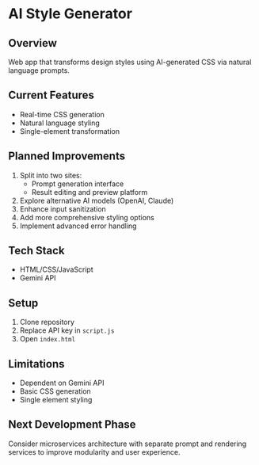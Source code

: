 # AI Style Generator

## Overview
Web app that transforms design styles using AI-generated CSS via natural language prompts.

## Current Features
- Real-time CSS generation
- Natural language styling
- Single-element transformation

## Planned Improvements
1. Split into two sites:
   - Prompt generation interface
   - Result editing and preview platform
2. Explore alternative AI models (OpenAI, Claude)
3. Enhance input sanitization
4. Add more comprehensive styling options
5. Implement advanced error handling

## Tech Stack
- HTML/CSS/JavaScript
- Gemini API

## Setup
1. Clone repository
2. Replace API key in `script.js`
3. Open `index.html`

## Limitations
- Dependent on Gemini API
- Basic CSS generation
- Single element styling

## Next Development Phase
Consider microservices architecture with separate prompt and rendering services to improve modularity and user experience.
